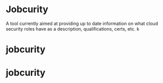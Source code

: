 
# Jobcurity

A tool currently aimed at providing up to date information on what cloud security roles have as a description, qualifications, certs, etc. k
# jobcurity
# jobcurity
